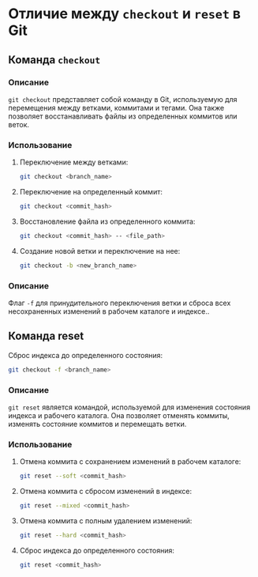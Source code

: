 # Отличие между `checkout` и `reset` в Git

## Команда `checkout`

### Описание
`git checkout` представляет собой команду в Git, используемую для перемещения между ветками, коммитами и тегами. Она также позволяет восстанавливать файлы из определенных коммитов или веток.

### Использование
1. Переключение между ветками:
   ```sh
   git checkout <branch_name>
   ```

2. Переключение на определенный коммит:
   ```sh
   git checkout <commit_hash>
   ```

3. Восстановление файла из определенного коммита:
   ```sh
   git checkout <commit_hash> -- <file_path>
   ```

4. Создание новой ветки и переключение на нее:
   ```sh
   git checkout -b <new_branch_name>
   ```

### Описание
Флаг `-f` для принудительного переключения ветки и сброса всех несохраненных изменений в рабочем каталоге и индексе..


## Команда reset
  Сброс индекса до определенного состояния:
   ```sh
   git checkout -f <branch_name>
   ```

### Описание
`git reset` является командой, используемой для изменения состояния индекса и рабочего каталога. Она позволяет отменять коммиты, изменять состояние коммитов и перемещать ветки.

### Использование
1. Отмена коммита с сохранением изменений в рабочем каталоге:
   ```sh
   git reset --soft <commit_hash>
   ```

2. Отмена коммита с сбросом изменений в индексе:
   ```sh
   git reset --mixed <commit_hash>
   ```

3. Отмена коммита с полным удалением изменений:
   ```sh
   git reset --hard <commit_hash>
   ```

4. Сброс индекса до определенного состояния:
   ```sh
   git reset <commit_hash>
   ```
